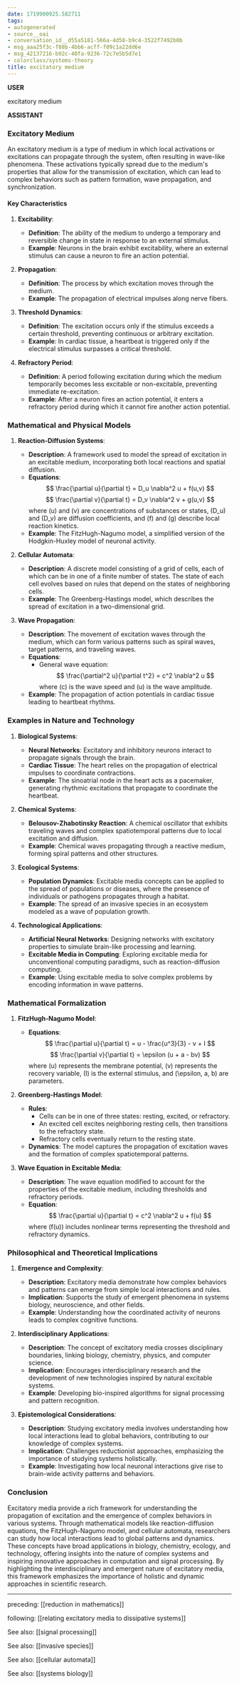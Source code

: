 ```yaml
---
date: 1719900925.582711
tags:
- autogenerated
- source__oai
- conversation_id__d55a5181-566a-4d58-b9c4-3522f7492b0b
- msg_aaa25f3c-f88b-4bb6-acff-f09c1a22dd6e
- msg_42137216-b92c-40fa-9236-72c7e5b5d7e1
- colorclass/systems-theory
title: excitatory medium
---
```


**USER**

excitatory medium


**ASSISTANT**

### Excitatory Medium

An excitatory medium is a type of medium in which local activations or excitations can propagate through the system, often resulting in wave-like phenomena. These activations typically spread due to the medium's properties that allow for the transmission of excitation, which can lead to complex behaviors such as pattern formation, wave propagation, and synchronization.

#### Key Characteristics

1. **Excitability**:
   - **Definition**: The ability of the medium to undergo a temporary and reversible change in state in response to an external stimulus.
   - **Example**: Neurons in the brain exhibit excitability, where an external stimulus can cause a neuron to fire an action potential.

2. **Propagation**:
   - **Definition**: The process by which excitation moves through the medium.
   - **Example**: The propagation of electrical impulses along nerve fibers.

3. **Threshold Dynamics**:
   - **Definition**: The excitation occurs only if the stimulus exceeds a certain threshold, preventing continuous or arbitrary excitation.
   - **Example**: In cardiac tissue, a heartbeat is triggered only if the electrical stimulus surpasses a critical threshold.

4. **Refractory Period**:
   - **Definition**: A period following excitation during which the medium temporarily becomes less excitable or non-excitable, preventing immediate re-excitation.
   - **Example**: After a neuron fires an action potential, it enters a refractory period during which it cannot fire another action potential.

### Mathematical and Physical Models

1. **Reaction-Diffusion Systems**:
   - **Description**: A framework used to model the spread of excitation in an excitable medium, incorporating both local reactions and spatial diffusion.
   - **Equations**:
     $$
     \frac{\partial u}{\partial t} = D_u \nabla^2 u + f(u,v)
     $$
     $$
     \frac{\partial v}{\partial t} = D_v \nabla^2 v + g(u,v)
     $$
     where \(u\) and \(v\) are concentrations of substances or states, \(D_u\) and \(D_v\) are diffusion coefficients, and \(f\) and \(g\) describe local reaction kinetics.
   - **Example**: The FitzHugh-Nagumo model, a simplified version of the Hodgkin-Huxley model of neuronal activity.

2. **Cellular Automata**:
   - **Description**: A discrete model consisting of a grid of cells, each of which can be in one of a finite number of states. The state of each cell evolves based on rules that depend on the states of neighboring cells.
   - **Example**: The Greenberg-Hastings model, which describes the spread of excitation in a two-dimensional grid.

3. **Wave Propagation**:
   - **Description**: The movement of excitation waves through the medium, which can form various patterns such as spiral waves, target patterns, and traveling waves.
   - **Equations**:
     - General wave equation:
       $$
       \frac{\partial^2 u}{\partial t^2} = c^2 \nabla^2 u
       $$
     where \(c\) is the wave speed and \(u\) is the wave amplitude.
   - **Example**: The propagation of action potentials in cardiac tissue leading to heartbeat rhythms.

### Examples in Nature and Technology

1. **Biological Systems**:
   - **Neural Networks**: Excitatory and inhibitory neurons interact to propagate signals through the brain.
   - **Cardiac Tissue**: The heart relies on the propagation of electrical impulses to coordinate contractions.
   - **Example**: The sinoatrial node in the heart acts as a pacemaker, generating rhythmic excitations that propagate to coordinate the heartbeat.

2. **Chemical Systems**:
   - **Belousov-Zhabotinsky Reaction**: A chemical oscillator that exhibits traveling waves and complex spatiotemporal patterns due to local excitation and diffusion.
   - **Example**: Chemical waves propagating through a reactive medium, forming spiral patterns and other structures.

3. **Ecological Systems**:
   - **Population Dynamics**: Excitable media concepts can be applied to the spread of populations or diseases, where the presence of individuals or pathogens propagates through a habitat.
   - **Example**: The spread of an invasive species in an ecosystem modeled as a wave of population growth.

4. **Technological Applications**:
   - **Artificial Neural Networks**: Designing networks with excitatory properties to simulate brain-like processing and learning.
   - **Excitable Media in Computing**: Exploring excitable media for unconventional computing paradigms, such as reaction-diffusion computing.
   - **Example**: Using excitable media to solve complex problems by encoding information in wave patterns.

### Mathematical Formalization

1. **FitzHugh-Nagumo Model**:
   - **Equations**:
     $$
     \frac{\partial u}{\partial t} = u - \frac{u^3}{3} - v + I
     $$
     $$
     \frac{\partial v}{\partial t} = \epsilon (u + a - bv)
     $$
     where \(u\) represents the membrane potential, \(v\) represents the recovery variable, \(I\) is the external stimulus, and \(\epsilon, a, b\) are parameters.

2. **Greenberg-Hastings Model**:
   - **Rules**:
     - Cells can be in one of three states: resting, excited, or refractory.
     - An excited cell excites neighboring resting cells, then transitions to the refractory state.
     - Refractory cells eventually return to the resting state.
   - **Dynamics**: The model captures the propagation of excitation waves and the formation of complex spatiotemporal patterns.

3. **Wave Equation in Excitable Media**:
   - **Description**: The wave equation modified to account for the properties of the excitable medium, including thresholds and refractory periods.
   - **Equation**:
     $$
     \frac{\partial u}{\partial t} = c^2 \nabla^2 u + f(u)
     $$
     where \(f(u)\) includes nonlinear terms representing the threshold and refractory dynamics.

### Philosophical and Theoretical Implications

1. **Emergence and Complexity**:
   - **Description**: Excitatory media demonstrate how complex behaviors and patterns can emerge from simple local interactions and rules.
   - **Implication**: Supports the study of emergent phenomena in systems biology, neuroscience, and other fields.
   - **Example**: Understanding how the coordinated activity of neurons leads to complex cognitive functions.

2. **Interdisciplinary Applications**:
   - **Description**: The concept of excitatory media crosses disciplinary boundaries, linking biology, chemistry, physics, and computer science.
   - **Implication**: Encourages interdisciplinary research and the development of new technologies inspired by natural excitable systems.
   - **Example**: Developing bio-inspired algorithms for signal processing and pattern recognition.

3. **Epistemological Considerations**:
   - **Description**: Studying excitatory media involves understanding how local interactions lead to global behaviors, contributing to our knowledge of complex systems.
   - **Implication**: Challenges reductionist approaches, emphasizing the importance of studying systems holistically.
   - **Example**: Investigating how local neuronal interactions give rise to brain-wide activity patterns and behaviors.

### Conclusion

Excitatory media provide a rich framework for understanding the propagation of excitation and the emergence of complex behaviors in various systems. Through mathematical models like reaction-diffusion equations, the FitzHugh-Nagumo model, and cellular automata, researchers can study how local interactions lead to global patterns and dynamics. These concepts have broad applications in biology, chemistry, ecology, and technology, offering insights into the nature of complex systems and inspiring innovative approaches in computation and signal processing. By highlighting the interdisciplinary and emergent nature of excitatory media, this framework emphasizes the importance of holistic and dynamic approaches in scientific research.


---

preceding: [[reduction in mathematics]]  


following: [[relating excitatory media to dissipative systems]]

See also: [[signal processing]]


See also: [[invasive species]]


See also: [[cellular automata]]


See also: [[systems biology]]
